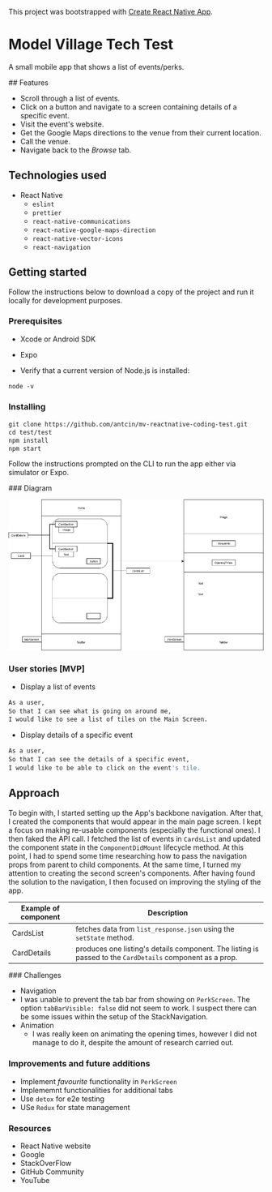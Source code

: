This project was bootstrapped with [Create React Native App](https://github.com/react-community/create-react-native-app).

# Model Village Tech Test

A small mobile app that shows a list of events/perks.

## Features
- Scroll through a list of events.
- Click on a button and navigate to a screen containing details of a specific event.
- Visit the event's website.
- Get the Google Maps directions to the venue from their current location.
- Call the venue.
- Navigate back to the _Browse_ tab.

## Technologies used
- React Native
  - `eslint`
  - `prettier`
  - `react-native-communications`
  - `react-native-google-maps-direction`
  - `react-native-vector-icons`
  - `react-navigation`

## Getting started
Follow the instructions below to download a copy of the project and run it locally for development purposes.

### Prerequisites
- Xcode or Android SDK
- Expo

- Verify that a current version of Node.js is installed:
```
node -v
```

### Installing

```
git clone https://github.com/antcin/mv-reactnative-coding-test.git
cd test/test
npm install
npm start
```
Follow the instructions prompted on the CLI to run the app either via simulator or Expo.

### Diagram

![App Diagram](diagram.png "App Diagram")

### User stories [MVP]
- Display a list of events
```sh
As a user,
So that I can see what is going on around me,
I would like to see a list of tiles on the Main Screen.
```


- Display details of a specific event
```sh
As a user,
So that I can see the details of a specific event,
I would like to be able to click on the event's tile.
```

## Approach

To begin with, I started setting up the App's backbone navigation. After that, I created the components that would appear in the main page screen. I kept a focus on making re-usable components (especially the functional ones). I then faked the API call. I fetched the list of events in `CardsList` and updated the component state in the `ComponentDidMount` lifecycle method. At this point, I had to spend some time researching how to pass the navigation props from parent to child components. At the same time, I turned my attention to creating the second screen's components. After having found the solution to the navigation, I then focused on improving the styling of the app.

| Example of component  | Description |
| ------------- | ------------- |
| CardsList   | fetches data from `list_response.json` using the `setState` method.  |
| CardDetails  | produces one listing's details component. The listing is passed to the `CardDetails` component as a prop. |

### Challenges

- Navigation
 - I was unable to prevent the tab bar from showing on `PerkScreen`. The option ```tabBarVisible: false``` did not seem to work. I suspect there can be some issues within the setup of the StackNavigation.
- Animation
  - I was really keen on animating the opening times, however I did not manage to do it, despite the amount of research carried out.

### Improvements and future additions
- Implement _favourite_ functionality in `PerkScreen`
- Implememnt functionalities for additional tabs
- Use `detox` for e2e testing
- USe `Redux` for state management

### Resources
- React Native website
- Google
- StackOverFlow
- GitHub Community
- YouTube

